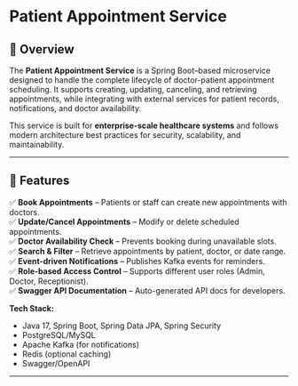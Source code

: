 # Patient Appointment Service

## 📌 Overview  
The **Patient Appointment Service** is a Spring Boot–based microservice designed to handle the complete lifecycle of doctor-patient appointment scheduling. It supports creating, updating, canceling, and retrieving appointments, while integrating with external services for patient records, notifications, and doctor availability.

This service is built for **enterprise-scale healthcare systems** and follows modern architecture best practices for security, scalability, and maintainability.

---

## 🚀 Features  
✅ **Book Appointments** – Patients or staff can create new appointments with doctors.  
✅ **Update/Cancel Appointments** – Modify or delete scheduled appointments.  
✅ **Doctor Availability Check** – Prevents booking during unavailable slots.  
✅ **Search & Filter** – Retrieve appointments by patient, doctor, or date range.  
✅ **Event-driven Notifications** – Publishes Kafka events for reminders.  
✅ **Role-based Access Control** – Supports different user roles (Admin, Doctor, Receptionist).  
✅ **Swagger API Documentation** – Auto-generated API docs for developers.


**Tech Stack:**  
- Java 17, Spring Boot, Spring Data JPA, Spring Security  
- PostgreSQL/MySQL  
- Apache Kafka (for notifications)  
- Redis (optional caching)  
- Swagger/OpenAPI

---
